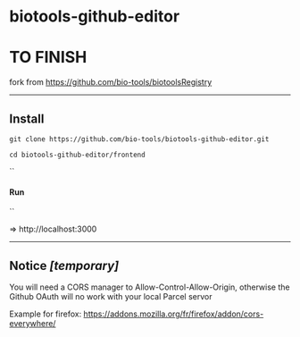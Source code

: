 # biotools-github-editor

# TO FINISH

fork from https://github.com/bio-tools/biotoolsRegistry

---


## Install

`git clone https://github.com/bio-tools/biotools-github-editor.git`

`cd biotools-github-editor/frontend`

``

#### Run

``

=> http://localhost:3000 

---

## Notice *[temporary]*

You will need a CORS manager to Allow-Control-Allow-Origin, otherwise the Github OAuth will no work with your local Parcel servor

Example for firefox: https://addons.mozilla.org/fr/firefox/addon/cors-everywhere/


